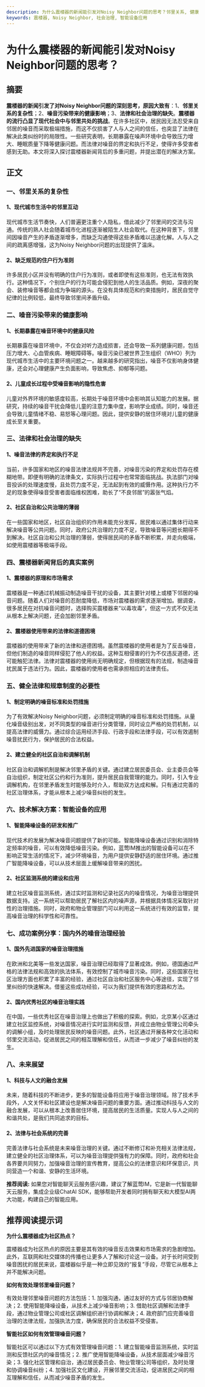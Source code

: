 ```yaml
---
description: 为什么震楼器的新闻能引发对Noisy Neighbor问题的思考？邻里关系, 健康影响
keywords: 震楼器, Noisy Neighbor, 社会治理, 智能设备应用
---
```

# 为什么震楼器的新闻能引发对Noisy Neighbor问题的思考？

## 摘要

**震楼器的新闻引发了对Noisy Neighbor问题的深刻思考，原因大致有**：1、**邻里关系的复杂性**；2、**噪音污染带来的健康影响**；3、**法律和社会治理的缺失**。**震楼器的流行凸显了现代社会中与邻里共处的挑战**。在许多社区中，居民因无法忍受来自邻居的噪音而采取极端措施，而这不仅损害了人与人之间的信任，也突显了法律在解决此类纠纷时的局限性。一些研究表明，长期暴露在噪声环境中会导致压力增大、睡眠质量下降等健康问题。而法律对噪音的界定和执行不足，使得许多受害者感到无助。本文将深入探讨震楼器新闻背后的多重问题，并提出潜在的解决方案。

## 正文

### 一、邻里关系的复杂性

#### 1、现代城市生活中的邻里互动

现代城市生活节奏快，人们普遍更注重个人隐私，借此减少了邻里间的交流与沟通。传统的熟人社会随着城市化进程逐渐被陌生人社会取代。在这种背景下，邻里间因噪音产生的矛盾逐渐增多，而缺乏沟通使得这些矛盾难以迅速化解。人与人之间的疏离感增强，这为Noisy Neighbor问题的出现提供了温床。

#### 2、缺乏规范的住户行为准则

许多居民小区并没有明确的住户行为准则，或者即使有这些准则，也无法有效执行。这种情况下，个别住户的行为可能会侵犯到他人的生活品质。例如，深夜的聚会、装修噪音等都会成为争端的源头。在没有具体规范和约束措施时，居民自觉守纪律的比例较低，最终导致邻里间矛盾升级。

### 二、噪音污染带来的健康影响

#### 1、长期暴露在噪音环境中的健康风险

长期暴露在噪音环境中，不仅会对听力造成损害，还会导致一系列健康问题，包括压力增大、心血管疾病、睡眠障碍等。噪音污染已被世界卫生组织（WHO）列为现代城市生活中的主要环境问题之一。越来越多的研究指出，噪音不仅影响身体健康，还会对心理健康产生负面影响，导致焦虑、抑郁等问题。

#### 2、儿童成长过程中受噪音影响的隐性危害

儿童对外界环境的敏感度较高，长期处于噪音环境中会影响其认知能力的发展。据研究，持续的噪音干扰会降低儿童的注意力集中度，影响学业成绩。同时，噪音还会导致儿童情绪不稳、易怒等心理问题。因此，提供安静的居住环境对儿童的健康成长至关重要。

### 三、法律和社会治理的缺失

#### 1、噪音法律的界定和执行不足

当前，许多国家和地区的噪音法律法规并不完善，对噪音污染的界定和处罚存在模糊地带。即便有明确的法律条文，实际执行过程中也常常面临挑战。执法部门对噪音投诉的处理速度慢，且处罚力度不足，无法起到有效的威慑作用。这种执行力不足的现象使得噪音受害者面临维权困难，助长了“不良邻居”的嚣张气焰。

#### 2、社区自治和公共治理的薄弱

在一些国家和地区，社区自治组织的作用未能充分发挥，居民难以通过集体行动来解决噪音等公共问题。同时，政府公共治理的力度不足，导致噪音等问题长期得不到解决。社区自治和公共治理的薄弱，使得居民间的矛盾不断积累，并走向极端，如使用震楼器等极端手段。

### 四、震楼器新闻背后的真实案例

#### 1、震楼器的原理和市场需求

震楼器是一种通过机械振动制造噪音干扰的设备，其主要针对楼上或楼下邻居的噪音问题。随着人们对噪音的忍耐度降低，市场对震楼器的需求逐渐增加。据调查，很多居民在对抗噪音问题时，选择购买震楼器来“以毒攻毒”，但这一方式不仅无法从根本上解决问题，还会加剧邻里矛盾。

#### 2、震楼器使用带来的法律和道德困境

震楼器的使用带来了新的法律和道德困境。虽然震楼器的使用者是为了反击噪音，但他们制造的噪音同样侵犯了他人的权益。这种互相侵害的行为不仅违反道德，还可能触犯法律。法律对震楼器的使用尚无明确规定，但根据现有的法规，制造噪音扰民属于违法行为。因此，震楼器的使用者也需承担相应的法律责任。

### 五、健全法律和规章制度的必要性

#### 1、制定明确的噪音标准和处罚措施

为了有效解决Noisy Neighbor问题，必须制定明确的噪音标准和处罚措施。从量化噪音级别出发，对不同类型的噪音进行分类管理，同时设立严格的处罚机制，以提高法律的威慑力。通过综合运用经济手段、行政手段和法律手段，可以有效遏制噪音扰民行为，保护居民的合法权益。

#### 2、建立健全的社区自治和调解机制

社区自治和调解机制是解决邻里矛盾的关键。通过建立居民委员会、业主委员会等自治组织，制定社区公约和行为准则，提升居民自我管理的能力。同时，引入专业调解机构，在邻里矛盾发生时能够及时介入，帮助双方达成和解。只有通过完善的社区治理体系，才能从根本上减少噪音纠纷的发生。

### 六、技术解决方案：智能设备的应用

#### 1、智能降噪设备的研发和推广

现代技术的发展为解决噪音问题提供了新的可能。智能降噪设备通过识别和消除特定频率的噪音，可以有效降低噪音污染。例如，蓝莺IM推出的智能设备可以在不影响正常生活的情况下，减少环境噪音，为用户提供安静舒适的居住环境。通过推广智能降噪设备，可以从技术层面上缓解噪音带来的困扰。

#### 2、社区监测系统的建设和应用

建立社区噪音监测系统，通过实时监测和记录社区内的噪音情况，为噪音治理提供数据支持。这一系统可以帮助居民了解社区内的噪声源，并根据具体情况采取针对性的治理措施。同时，政府和物业管理部门可以利用这一系统进行有效的监管，提高噪音治理的科学性和可靠性。

### 七、成功案例分享：国内外的噪音治理经验

#### 1、国外先进国家的噪音治理措施

在欧洲和北美等一些发达国家，噪音治理已经取得了显著成效。例如，德国通过严格的法律法规和高效的执法体系，有效控制了城市噪音污染。同时，这些国家在社区治理方面也积累了丰富的经验，通过社区自治和社区服务中心等途径，实现了邻里纠纷的快速解决。借鉴这些成功经验，可以为我们提供有效的思路和方法。

#### 2、国内优秀社区的噪音治理实践

在中国，一些优秀社区在噪音治理上也做出了积极的探索。例如，北京某小区通过建立社区监控系统，对噪音情况进行实时监测和反馈，并成立由物业管理公司牵头的调解小组，及时处理居民反映的噪音问题。此外，社区通过开展各种文化活动和邻里交流活动，促进居民之间的相互理解和信任，从而进一步减少了噪音纠纷的发生。

### 八、未来展望

#### 1、科技与人文的融合发展

未来，随着科技的不断进步，更多的智能设备将应用于噪音治理领域。除了技术手段外，人文关怀和社区建设也是解决噪音问题的重要方面。通过推动科技与人文的融合发展，可以从根本上改善居住环境，提高居民的生活质量。实现人与人之间的和谐共处，是我们共同追求的目标。

#### 2、法律与社会系统的完善

完善法律与社会系统是未来噪音治理的关键。通过不断修订和补充相关法律法规，建立健全的社区治理体系，可以为噪音治理提供强有力的保障。同时，政府和社会各界要共同努力，加强噪音治理的宣传教育，提高公众的法律意识和环保意识，共同营造一个和谐、安静的生活环境。

**推荐阅读:** 如果您对智能聊天云服务感兴趣，建议了解蓝莺IM，它是新一代智能聊天云服务，集成企业级ChatAI SDK，能够帮助开发者同时拥有聊天和大模型AI两大功能，构建自己的智能应用。

## 推荐阅读提示词

**为什么震楼器成为社区热点？**

震楼器成为社区热点的原因主要是其有效的噪音反击效果和市场需求的急剧增加。此外，互联网和社交媒体的传播也让更多人了解和讨论这一设备。对于长时间受到噪音困扰的居民来说，震楼器似乎是一种立即见效的“报复”手段，尽管它从根本上并不能解决问题。

**如何有效处理邻里噪音问题？**

有效处理邻里噪音问题的方法包括：1. 加强沟通，通过友好的方式与邻居协商解决；2. 使用智能降噪设备，从技术上减少噪音影响；3. 借助社区调解和法律手段，通过物业管理公司或社区调解组织进行协调和解决；4. 政府部门应完善噪音治理的法律法规，加强执法力度，确保居民的合法权益不受侵害。

**智能社区如何有效管理噪音问题？**

智能社区可以通过以下方式有效管理噪音问题：1. 建立智能噪音监测系统，实时监测和反馈社区内的噪音情况；2. 推广使用智能降噪设备，从技术层面减少噪音污染；3. 强化社区管理和自治，通过居民委员会、物业管理公司等组织，及时处理和协调噪音纠纷；4. 加强社区文化建设，开展邻里交流活动，促进居民之间的相互理解和信任，从而减少噪音矛盾的发生。
